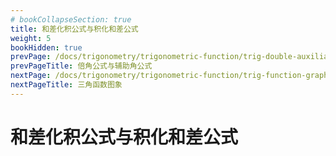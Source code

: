 ```yaml
---
# bookCollapseSection: true
title: 和差化积公式与积化和差公式
weight: 5
bookHidden: true
prevPage: /docs/trigonometry/trigonometric-function/trig-double-auxiliary
prevPageTitle: 倍角公式与辅助角公式
nextPage: /docs/trigonometry/trigonometric-function/trig-function-graph
nextPageTitle: 三角函数图象
---
```


# 和差化积公式与积化和差公式

